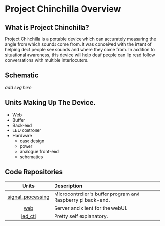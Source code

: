 # Project Chinchilla Overview

## What is Project Chinchilla?

Project Chinchilla is a portable device which can accurately measuring the angle
from which sounds come from. It was conceived with the intent of helping deaf
people see sounds and where they come from. In addition to situational
awareness, this device will help deaf people can lip read follow conversations
with multiple interlocutors.

## Schematic
*add svg here*

## Units Making Up The Device.
* Web
* Buffer
* Back-end
* LED controller
* Hardware
  * case design
  * power
  * analogue front-end
  * schematics

## Code Repositories
| Units                                                          | Description                                                 |
|:--------------------------------------------------------------:|:------------------------------------------------------------|
| [signal_processing](github.com/d4chinchilla/signal_processing) | Microcontroller's buffer program and Raspberry pi back-end. |
| [web](https://github.com/d4chinchilla/web)                     | Server and client for the webUI.                            |
| [led_ctl](github.com/d4chinchilla/led_ctl)                     | Pretty self explanatory.                                    |
